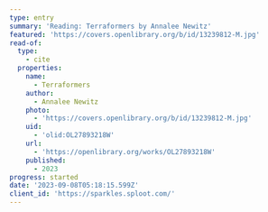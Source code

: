 ```yaml
---
type: entry
summary: 'Reading: Terraformers by Annalee Newitz'
featured: 'https://covers.openlibrary.org/b/id/13239812-M.jpg'
read-of:
  type:
    - cite
  properties:
    name:
      - Terraformers
    author:
      - Annalee Newitz
    photo:
      - 'https://covers.openlibrary.org/b/id/13239812-M.jpg'
    uid:
      - 'olid:OL27893218W'
    url:
      - 'https://openlibrary.org/works/OL27893218W'
    published:
      - 2023
progress: started
date: '2023-09-08T05:18:15.599Z'
client_id: 'https://sparkles.sploot.com/'
---
```


